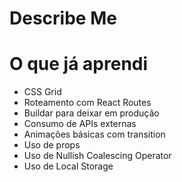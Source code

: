 # Describe Me

# O que já aprendi

- CSS Grid
- Roteamento com React Routes
- Buildar para deixar em produção
- Consumo de APIs externas
- Animações básicas com transition
- Uso de props
- Uso de Nullish Coalescing Operator
- Uso de Local Storage